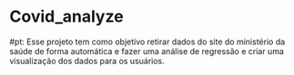 # Covid_analyze
#pt:
Esse projeto tem como objetivo retirar dados do site do ministério da saúde de forma automática 
e fazer uma análise de regressão e criar uma visualização dos dados para os usuários. 
